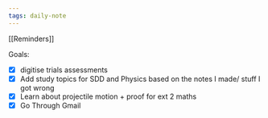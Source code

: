 ```yaml
---
tags: daily-note
---
```


[[Reminders]]

Goals:
- [x] digitise trials assessments
- [x] Add study topics for SDD and Physics based on the notes I made/ stuff I got wrong
- [x] Learn about projectile motion + proof for ext 2 maths
- [x] Go Through Gmail
